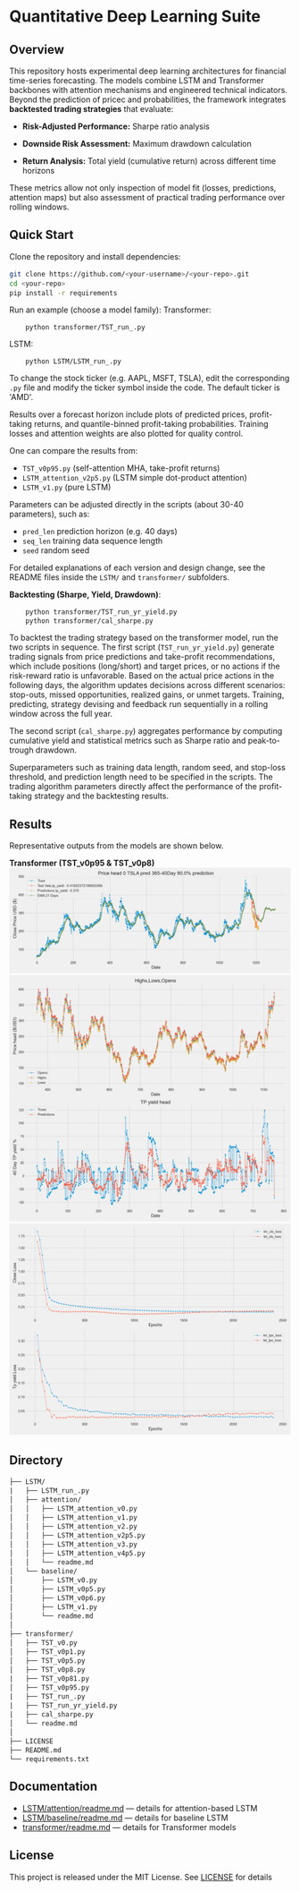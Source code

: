 # Quantitative Deep Learning Suite

## Overview
This repository hosts experimental deep learning architectures for financial time-series forecasting. The models combine LSTM and Transformer backbones with attention mechanisms and engineered technical indicators.
Beyond the prediction of pricec and probabilities, the framework integrates **backtested trading strategies** that evaluate:

- **Risk-Adjusted Performance:** Sharpe ratio analysis

- **Downside Risk Assessment:** Maximum drawdown calculation  

- **Return Analysis:** Total yield (cumulative return) across different time horizons

These metrics allow not only inspection of model fit (losses, predictions, attention maps) but also assessment of practical trading performance over rolling windows.

## Quick Start
Clone the repository and install dependencies:
```bash
git clone https://github.com/<your-username>/<your-repo>.git
cd <your-repo>
pip install -r requirements
```
Run an example (choose a model family):
Transformer:
```
    python transformer/TST_run_.py
```   
LSTM:
```
    python LSTM/LSTM_run_.py
```
To change the stock ticker (e.g. AAPL, MSFT, TSLA), edit the corresponding `.py` file and modify the ticker symbol inside the code. The default ticker is 'AMD'.

Results over a forecast horizon include plots of predicted prices, profit-taking returns, and quantile-binned profit-taking probabilities. Training losses and attention weights are also plotted for quality control.

One can compare the results from:
- `TST_v0p95.py` (self-attention MHA, take-profit returns)  
- `LSTM_attention_v2p5.py` (LSTM simple dot-product attention) 
- `LSTM_v1.py` (pure LSTM)

Parameters can be adjusted directly in the scripts (about 30-40 parameters), such as:
- `pred_len` prediction horizon (e.g. 40 days)  
- `seq_len` training data sequence length  
- `seed` random seed    

For detailed explanations of each version and design change, see the README files inside the `LSTM/` and `transformer/` subfolders.

**Backtesting (Sharpe, Yield, Drawdown)**:
```
    python transformer/TST_run_yr_yield.py
    python transformer/cal_sharpe.py
```
To backtest the trading strategy based on the transformer model, run the two scripts in sequence. The first script (```TST_run_yr_yield.py```) generate trading signals from price predictions and take-profit recommendations, which include positions (long/short) and target prices, or no actions if the risk-reward ratio is unfavorable. 
Based on the actual price actions in the following days, the algorithm updates decisions across different scenarios: stop-outs, missed opportunities, realized gains, or unmet targets. Training, predicting, strategy devising and feedback run sequentially in a rolling window across the full year. 

The second script (```cal_sharpe.py```) aggregates performance by computing cumulative yield and statistical metrics such as Sharpe ratio and peak-to-trough drawdown.

Superparameters such as training data length, random seed, and stop-loss threshold, and prediction length need to be specified in the scripts. The trading algorithm parameters directly affect the performance of the profit-taking strategy and the backtesting results.

## Results
Representative outputs from the models are shown below.

**Transformer (TST_v0p95 & TST_v0p8)**  
![Transformer windowed Predicted Prices](results/Price_prediction_TST_v0p8.png)  
![Transformer windowed Profit-taking returns](results/TP_return_TST_v0p8.png)  
![Transformer Training Loss](results/Loss_training_TST_v0p8.png)  

## Directory 
```
├── LSTM/
|   ├── LSTM_run_.py
│   ├── attention/
│   │   ├── LSTM_attention_v0.py
│   │   ├── LSTM_attention_v1.py
│   │   ├── LSTM_attention_v2.py
│   │   ├── LSTM_attention_v2p5.py
│   │   ├── LSTM_attention_v3.py
│   │   ├── LSTM_attention_v4p5.py
│   │   └── readme.md                
│   └── baseline/
│       ├── LSTM_v0.py
│       ├── LSTM_v0p5.py
│       ├── LSTM_v0p6.py
│       ├── LSTM_v1.py
│       └── readme.md               
│
├── transformer/
│   ├── TST_v0.py
│   ├── TST_v0p1.py
│   ├── TST_v0p5.py
│   ├── TST_v0p8.py
|   ├── TST_v0p81.py
│   ├── TST_v0p95.py
|   ├── TST_run_.py
|   ├── TST_run_yr_yield.py
|   ├── cal_sharpe.py
│   └── readme.md                   
│
├── LICENSE
├── README.md                     
└── requirements.txt
```

## Documentation
- [LSTM/attention/readme.md](./LSTM/attention/readme.md) — details for attention-based LSTM  
- [LSTM/baseline/readme.md](./LSTM/baseline/readme.md) — details for baseline LSTM  
- [transformer/readme.md](./transformer/readme.md) — details for Transformer models           

## License
This project is released under the MIT License. See [LICENSE](./LICENSE) for details
